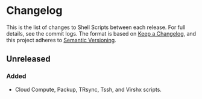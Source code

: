 # Changelog

This is the list of changes to Shell Scripts between each release. For full
details, see the commit logs. The format is based on
[Keep a Changelog](https://keepachangelog.com/en/1.0.0/), and this project
adheres to [Semantic Versioning](https://semver.org/spec/v2.0.0.html).

## Unreleased

### Added

- Cloud Compute, Packup, TRsync, Tssh, and Virshx scripts.
